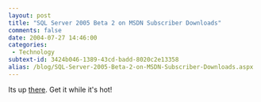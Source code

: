 ```yaml
---
layout: post
title: "SQL Server 2005 Beta 2 on MSDN Subscriber Downloads"
comments: false
date: 2004-07-27 14:46:00
categories:
 - Technology
subtext-id: 3424b046-1389-43cd-badd-8020c2e13358
alias: /blog/SQL-Server-2005-Beta-2-on-MSDN-Subscriber-Downloads.aspx
---
```



Its up [there](http://msdn.microsoft.com/subscriptions/downloads/). Get it while it's hot! 

